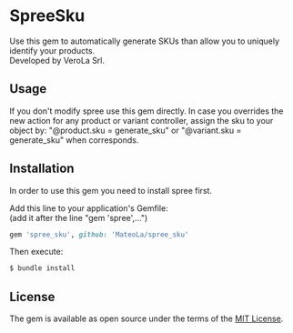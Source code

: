 # SpreeSku
Use this gem to automatically generate SKUs than allow you to uniquely identify your products.<br/>
Developed by VeroLa Srl.

## Usage
If you don't modify spree use this gem directly. In case you overrides the new action for any product or variant controller, assign the sku to your object by: "@product.sku = generate_sku" or "@variant.sku = generate_sku" when corresponds.

## Installation
In order to use this gem you need to install spree first.

Add this line to your application's Gemfile:<br/>
(add it after the line "gem 'spree',...")

```ruby
gem 'spree_sku', github: 'MateoLa/spree_sku'
```

Then execute:
```bash
$ bundle install
```

## License
The gem is available as open source under the terms of the [MIT License](https://opensource.org/licenses/MIT).